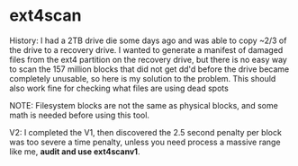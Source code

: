 # ext4scan
History:
I had a 2TB drive die some days ago and was able to copy ~2/3 of the drive to a recovery drive. I wanted to generate a manifest of damaged files from the ext4 partition on the recovery drive, but there is no easy way to scan the 157 million blocks that did not get dd'd before the drive became completely unusable, so here is my solution to the problem. This should also work fine for checking what files are using dead spots

NOTE: Filesystem blocks are not the same as physical blocks, and some math is needed before using this tool.

V2: I completed the V1, then discovered the 2.5 second penalty per block was too severe a time penalty, unless you need process a massive range like me, **audit and use ext4scanv1**.
